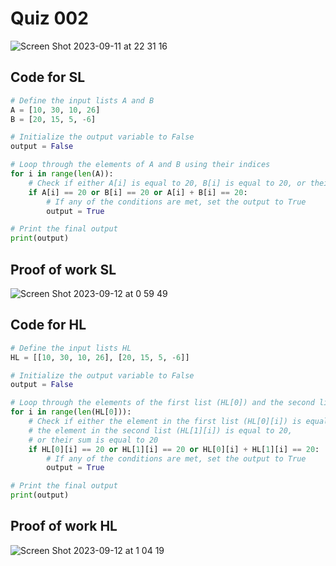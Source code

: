 # Quiz 002
<img width="max" alt="Screen Shot 2023-09-11 at 22 31 16" src="https://github.com/hasmhib/unit1-2024/assets/142870448/97a28f9d-e79a-41a1-adb3-7ff5ee87023b">

## Code for SL

```py
# Define the input lists A and B
A = [10, 30, 10, 26]
B = [20, 15, 5, -6]

# Initialize the output variable to False
output = False

# Loop through the elements of A and B using their indices
for i in range(len(A)):
    # Check if either A[i] is equal to 20, B[i] is equal to 20, or their sum is equal to 20
    if A[i] == 20 or B[i] == 20 or A[i] + B[i] == 20:
        # If any of the conditions are met, set the output to True
        output = True

# Print the final output
print(output)

```

## Proof of work SL
<img width="max" alt="Screen Shot 2023-09-12 at 0 59 49" src="https://github.com/hasmhib/unit1-2024/assets/142870448/6fc2f98f-e5a0-4761-9434-440172decf8b">

## Code for HL

```py
# Define the input lists HL
HL = [[10, 30, 10, 26], [20, 15, 5, -6]]

# Initialize the output variable to False
output = False

# Loop through the elements of the first list (HL[0]) and the second list (HL[1]) using their indices
for i in range(len(HL[0])):
    # Check if either the element in the first list (HL[0][i]) is equal to 20,
    # the element in the second list (HL[1][i]) is equal to 20,
    # or their sum is equal to 20
    if HL[0][i] == 20 or HL[1][i] == 20 or HL[0][i] + HL[1][i] == 20:
        # If any of the conditions are met, set the output to True
        output = True

# Print the final output
print(output)
```

## Proof of work HL
<img width="max" alt="Screen Shot 2023-09-12 at 1 04 19" src="https://github.com/hasmhib/unit1-2024/assets/142870448/3da270b2-61da-46a6-aa0b-8616cb87a710">
